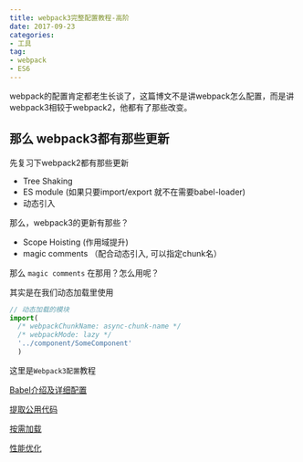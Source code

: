 ```yaml
---
title: webpack3完整配置教程-高阶
date: 2017-09-23
categories:
- 工具
tag: 
- webpack
- ES6
---
```


webpack的配置肯定都老生长谈了，这篇博文不是讲webpack怎么配置，而是讲webpack3相较于webpack2，他都有了那些改变。

## 那么 webpack3都有那些更新

先复习下webpack2都有那些更新

- Tree Shaking
- ES module (如果只要import/export 就不在需要babel-loader)
- 动态引入

那么，webpack3的更新有那些？

- Scope Hoisting (作用域提升)
- magic comments （配合动态引入, 可以指定chunk名）
<!-- more -->

那么 `magic comments` 在那用？怎么用呢？

其实是在我们动态加载里使用
```js
// 动态加载的模块
import(
  /* webpackChunkName: async-chunk-name */
  /* webpackMode: lazy */
  '../component/SomeComponent'
  )
```

这里是`Webpack3配置`教程

[Babel介绍及详细配置](http://blog.hualong.site/%E5%B7%A5%E5%85%B7/2017/11/23/webpack3%E9%85%8D%E7%BD%AE-babel%E9%85%8D%E7%BD%AE/)

[提取公用代码](http://blog.hualong.site/%E5%B7%A5%E5%85%B7/2017/12/17/Webpack3%E9%85%8D%E7%BD%AE-%E6%8F%90%E5%8F%96%E5%85%AC%E7%94%A8%E4%BB%A3%E7%A0%81/)

[按需加载](http://blog.hualong.site/%E5%B7%A5%E5%85%B7/2017/12/22/Webpack3%E9%85%8D%E7%BD%AE-%E6%8C%89%E9%9C%80%E5%8A%A0%E8%BD%BD/)

[性能优化](http://blog.hualong.site/%E5%B7%A5%E5%85%B7/2018/01/03/Webpack3-%E6%80%A7%E8%83%BD%E4%BC%98%E5%8C%96/)